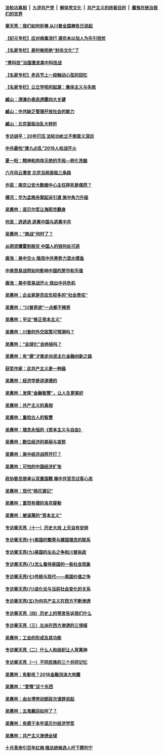 ####  [法轮功真相](../../../../basic/blob/master/README.md?t=05300901) &nbsp;|&nbsp; [九评共产党](../../../../9ping.md/blob/master/README.md?t=05300901) &nbsp;|&nbsp; [解体党文化](../../../../jtdwh.md/blob/master/README.md?t=05300901)  &nbsp;|&nbsp; [共产主义的终极目的](../../../../gczydzjmd.md/blob/master/README.md?t=05300901) &nbsp;|&nbsp; [魔鬼在统治我们的世界](../../../../mgztzwmdsj.md/blob/master/README.md?t=05300901) 

#### [章天亮：我们如何祈祷 从川普全国祷告日说起](../pages/nsc423/n11944627.md?t=05300901) 

#### [【纪元专栏】应对病毒流行 渥京未以加人为先引担忧](../pages/nsc423/n11875714.md?t=05300901) 

#### [【名家专栏】是时候拒绝“封杀文化”了](../pages/nsc423/n11814093.md?t=05300901) 

#### [“黑科技”治国激发美中科技战](../pages/nsc423/n11638056.md?t=05300901) 

#### [【名家专栏】老兵节上一段触动心弦的回忆](../pages/nsc423/n11646016.md?t=05300901) 

#### [【名家专栏】公立学校的起源：集体主义与失败](../pages/nsc423/n11601833.md?t=05300901) 

#### [臧山：港澳办表态透露四大关键](../pages/nsc423/n11421628.md?t=05300901) 

#### [臧山：中共缺乏管理开放社会的能力](../pages/nsc423/n11407457.md?t=05300901) 

#### [臧山：北京面临治乱大转折](../pages/nsc423/n11406895.md?t=05300901) 

#### [专访胡平：20年打压 法轮功屹立不倒意义深远](../pages/nsc423/n11398800.md?t=05300901) 

#### [中共最怕“逢九必乱”2019人权战开火](../pages/nsc423/n11385248.md?t=05300901) 

#### [夏一阳：精神和肉体灭绝的手段—转化洗脑](../pages/nsc423/n11368250.md?t=05300901) 

#### [六月风云激变 北京当局面临三条路](../pages/nsc423/n11313668.md?t=05300901) 

#### [许茹：南京公安大数据中心主任猝死是偶然？](../pages/nsc423/n11064744.md?t=05300901) 

#### [横河：华为孟晚舟案起诉引渡 美中角力升级](../pages/nsc423/n11027230.md?t=05300901) 

#### [吴惠林：诺贝尔奖让海耶克翻身](../pages/nsc423/n10890049.md?t=05300901) 

#### [何坚：逃逃逃 逃离中国与逃离中共](../pages/nsc423/n10592891.md?t=05300901) 

#### [吴惠林：“商战”何时了？](../pages/nsc423/n10573558.md?t=05300901) 

#### [从网贷爆雷到股灾 中国人的钱何处可逃](../pages/nsc423/n10572800.md?t=05300901) 

#### [唐浩：美中交火 隐现中共黑势力混水摸鱼](../pages/nsc423/n10544040.md?t=05300901) 

#### [中美贸易战将如何影响中国的房市和币值](../pages/nsc423/n10543697.md?t=05300901) 

#### [唐浩：美中贸易战开火 烧出中共危机](../pages/nsc423/n10540126.md?t=05300901) 

#### [吴惠林：企业家是否应负较多的“社会责任”](../pages/nsc423/n10535022.md?t=05300901) 

#### [吴惠林：“川普奇迹”一点都不稀奇](../pages/nsc423/n10512808.md?t=05300901) 

#### [吴惠林：平议“修正资本主义”](../pages/nsc423/n10495724.md?t=05300901) 

#### [吴惠林：川普的外交政策可预测吗？](../pages/nsc423/n10462387.md?t=05300901) 

#### [吴惠林：“全球化”会终结吗？](../pages/nsc423/n10452838.md?t=05300901) 

#### [吴惠林：有“德”才能走向民主化金融创新之路](../pages/nsc423/n10432292.md?t=05300901) 

#### [获奖作家：这共产主义是一种癌](../pages/nsc423/n10431541.md?t=05300901) 

#### [吴惠林：经济学是讲道德的](../pages/nsc423/n10398014.md?t=05300901) 

#### [吴惠林：发挥“金融智慧”，让人生更美好](../pages/nsc423/n10375019.md?t=05300901) 

#### [吴惠林：共产主义的真相](../pages/nsc423/n10351394.md?t=05300901) 

#### [吴惠林：重拾古人的智慧](../pages/nsc423/n10337691.md?t=05300901) 

#### [吴惠林：理念永恒的《资本主义与自由》](../pages/nsc423/n10316274.md?t=05300901) 

#### [吴惠林：数位经济的美丽与哀愁](../pages/nsc423/n10292946.md?t=05300901) 

#### [吴惠林：美中经济战将开打？](../pages/nsc423/n10258825.md?t=05300901) 

#### [吴惠林：可怕的中国经济扩张](../pages/nsc423/n10219147.md?t=05300901) 

#### [政协委员提承认双重国籍 揭中共官员过客心态](../pages/nsc423/n10208809.md?t=05300901) 

#### [吴惠林：现代“桃花源记”](../pages/nsc423/n10185234.md?t=05300901) 

#### [吴惠林：富而有德的洛克斐勒](../pages/nsc423/n10142264.md?t=05300901) 

#### [吴惠林：被诬蔑的“资本主义”](../pages/nsc423/n10124816.md?t=05300901) 

#### [专访章天亮（十一）历史大戏 上天自有安排](../pages/nsc423/n10094905.md?t=05300901) 

#### [专访章天亮(十)美国的繁荣与建国理念的联系](../pages/nsc423/n10094899.md?t=05300901) 

#### [专访章天亮(九)美国的左右之争和川普执政](../pages/nsc423/n10094889.md?t=05300901) 

#### [专访章天亮(八)怎么看待美国的一些社会现象](../pages/nsc423/n10094857.md?t=05300901) 

#### [专访章天亮(七)传统与现代——美国价值之争](../pages/nsc423/n10093140.md?t=05300901) 

#### [专访章天亮(六)进化论与当前社会变化的关系](../pages/nsc423/n10092036.md?t=05300901) 

#### [专访章天亮(五)为何共产主义在西方不断渗透](../pages/nsc423/n10083620.md?t=05300901) 

#### [专访章天亮（四）历史上的预言告诉我们什么](../pages/nsc423/n10083606.md?t=05300901) 

#### [专访章天亮（三）左派在西方渗透的三领域](../pages/nsc423/n10081115.md?t=05300901) 

#### [吴惠林：工会的形成及其功能](../pages/nsc423/n10080633.md?t=05300901) 

#### [专访章天亮（二）什么人和组织让人背离神](../pages/nsc423/n10076637.md?t=05300901) 

#### [专访章天亮（一）不同民族的三个共同记忆](../pages/nsc423/n10074188.md?t=05300901) 

#### [吴惠林：有影呒？2018金融泡沫大地震](../pages/nsc423/n10040534.md?t=05300901) 

#### [吴惠林：“爱情”这个东西](../pages/nsc423/n10019423.md?t=05300901) 

#### [吴惠林：由台湾劳动部政次请辞说起](../pages/nsc423/n9979679.md?t=05300901) 

#### [吴惠林：五鬼搬运如何了？](../pages/nsc423/n9925338.md?t=05300901) 

#### [吴惠林：有感于本年诺贝尔经济学奖](../pages/nsc423/n9871883.md?t=05300901) 

#### [吴惠林：共产主义渗透全球](../pages/nsc423/n9812748.md?t=05300901) 

#### [十月革命引百年红祸 俄总统候选人吁下葬列宁](../pages/nsc423/n9810182.md?t=05300901) 

